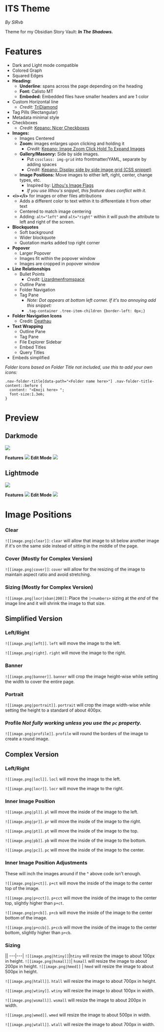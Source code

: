 # ITS Theme
*By SlRvb*

Theme for my Obsidian Story Vault: ***In The Shadows.***


# Features
- Dark and Light mode compatible
- Colored Graph
- Squared Edges
- **Heading:**
    - **Underline**: spans across the page depending on the heading
    - **Font:** Calisto MT
    - **Embeded:** Embedded files have smaller headers and are 1 color
- Custom Horizontal line
    - *Credit:* [TriDiamond](https://forum.obsidian.md/t/meta-post-common-css-hacks/1978/223)
- Tag Pills (Rectangular)
- Metadata minimal style
- Checkboxes
    - *Credit:* [Kepano: Nicer Checkboxes](https://forum.obsidian.md/t/nicer-checkboxes/2238)
- **Images:**
    - Images Centered
    - **Zoom:** images enlarges upon clicking and holding it 
        - *Credit:* [Kepano: Image Zoom Click Hold To Expand Images](https://forum.obsidian.md/t/image-zoom-click-hold-to-expand-images/5164)
    - **Gallery/Masonry:** Side by side images.
        - Put `cssclass: img-grid` into frontmatter/YAML, separate by adding spaces
        - *Credit*: [Kepano: Display side by side image grid (CSS snippet)](https://forum.obsidian.md/t/display-side-by-side-image-grid-css-snippet/9359)
    - **Image Positions:** Move images to either left, right, center, change types, etc.
        - Inspired by: [Lithou's Image Flags](https://github.com/Lithou/Sandbox/blob/main/.obsidian/snippets/pub-Image%20Flags.css)
        - *If you use lithou's snippet, this feature does conflict with it.*
- **\<i>\</i>** for images or other files attributions
    - Adds a different color to text within it to differentiate it from other text
    - Centered to match image centering
    - Adding: `alt="left"` and `alt="right"` within it will push the attribute to left and right of the screen.
- **Blockquotes**
    - Soft background
    - Wider blockquote
    - Quotation marks added top right corner
- **Popover**
    - Larger Popover
    - Images fit within the popover window
    - Images are cropped in popover window
- **Line Relationships**
    - Bullet Points
        - *Credit:* [Lizardmenfromspace](https://forum.obsidian.md/t/meta-post-common-css-hacks/1978/2)
    - Outline Pane
    - Folder Navigation
    - Tag Pane 
        - *Note: Dot appears at bottom left corner. If it's too annoying add this snippet:*
        - ```.tag-container .tree-item-children {border-left: 0px;}```
- **Folder Navigation Icons**
    - Credit: [Deathau](https://forum.obsidian.md/t/meta-post-common-css-hacks/1978/109)
- **Text Wrapping**
    - Outline Pane
    - Tag Pane
    - File Explorer Sidebar
    - Embed Titles
    - Query Titles
- Embeds simplified

*Folder Icons based on Folder Title not included, use this to add your own icons:*
```
.nav-folder-title[data-path="<Folder name here>"] .nav-folder-title-content::before {
  content: "<Emoji here> ";
  font-size:1.3em;
}
```

# Preview

## Darkmode

![](Darkmode.png)

**Features**
![](Darkmode-Features.png)
**Edit Mode**
![](Darkmode-Editing.png)

## Lightmode

![](Lightmode.png)

**Features**
![](Lightmode-Features.png)
**Edit Mode**
![](Lightmode-Editing.png)

# Image Positions
### Clear
`![[image.png|clear]]`: `clear` will allow that image to sit below another image if it's on the same side instead of sitting in the middle of the page.

### Cover (Mostly for Complex Version)
`![[image.png|cover]]`: `cover` will allow for the resizing of the image to maintain aspect ratio and avoid stretching.

### Sizing (Mostly for Complex Version)
`![[image.png|locr|sban|200]]`: Place the `|<numbers>` sizing at the *end* of the image line and it will shrink the image to that size.


## Simplified Version
### Left/Right
`![[image.png|left]]`. `left` will move the image to the left.

`![[image.png|right]`. `right` will move the image to the right.


### Banner
`![[image.png|banner]]`. `banner` will crop the image height-wise while setting the width to cover the entire page.


### Portrait
`![[image.png|portrait]]`. `portrait` will crop the image width-wise while setting the height to a standard of about 400px.


### Profile *Not fully working unless you use the `pc` property.*
`![[image.png|profile]]`. `profile` will round the borders of the image to create a round image. 


## Complex Version
### Left/Right
`![[image.png|locl]]`. `locl` will move the image to the left.

`![[image.png|locr]]`. `locr` will move the image to the right.


### Inner Image Position
`![[image.png|pl]]`. `pl` will move the inside of the image to the left.

`![[image.png|pr]]`. `pr` will move the inside of the image to the right.

`![[image.png|pt]]`. `pt` will move the inside of the image to the top.

`![[image.png|pb]]`. `pb` will move the inside of the image to the bottom.

`![[image.png|pc]]`. `pc` will move the inside of the image to the center.


### Inner Image Position Adjustments
These will inch the images around if the ^ above code isn't enough.

`![[image.png|p+ct]]`. `p+ct` will move the inside of the image to the center top of the image.

`![[image.png|p+cct]]`. `p+cct` will move the inside of the image to the center top, slightly higher than `p+ct`.

`![[image.png|p+cb]]`. `p+cb` will move the inside of the image to the center bottom of the image.

`![[image.png|p+ccb]]`. `p+ccb` will move the inside of the image to the center bottom, slightly higher than `p+cb`.




### Sizing
||
---|---|
`![[image.png|htiny]]`|`htiny` will resize the image to about 100px in height.
`![[image.png|hsmall]]`| `hsmall` will resize the image to about 200px in height.
`![[image.png|hmed]]` | `hmed` will resize the image to about 500px in height.

`![[image.png|htall]]`. `htall` will resize the image to about 700px in height.

`![[image.png|wtiny]]`. `wtiny` will resize the image to about 100px in width.

`![[image.png|wsmall]]`. `wsmall` will resize the image to about 200px in width.

`![[image.png|wmed]]`. `wmed` will resize the image to about 500px in width.

`![[image.png|wtall]]`. `wtall` will resize the image to about 700px in width.